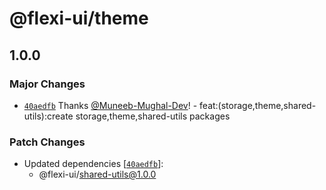 # @flexi-ui/theme

## 1.0.0

### Major Changes

- [`40aedfb`](https://github.com/flexi-ui/flexi-ui/commit/40aedfb3821741bb53a4bc22cb67af946378cbc0) Thanks [@Muneeb-Mughal-Dev](https://github.com/Muneeb-Mughal-Dev)! - feat:(storage,theme,shared-utils):create storage,theme,shared-utils packages

### Patch Changes

- Updated dependencies [[`40aedfb`](https://github.com/flexi-ui/flexi-ui/commit/40aedfb3821741bb53a4bc22cb67af946378cbc0)]:
  - @flexi-ui/shared-utils@1.0.0
